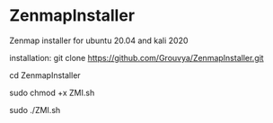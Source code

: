 # ZenmapInstaller
Zenmap installer for ubuntu 20.04 and kali 2020

installation: git clone https://github.com/Grouvya/ZenmapInstaller.git

cd ZenmapInstaller

sudo chmod +x ZMI.sh

sudo ./ZMI.sh
